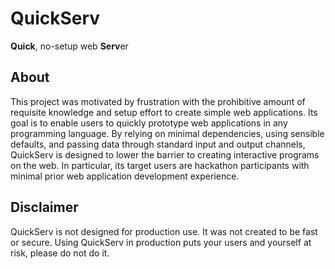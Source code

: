 # QuickServ

**Quick**, no-setup web **Serv**er


## About

This project was motivated by frustration with the prohibitive amount of requisite knowledge and setup effort to create simple web applications. Its goal is to enable users to quickly prototype web applications in any programming language. By relying on minimal dependencies, using sensible defaults, and passing data through standard input and output channels, QuickServ is designed to lower the barrier to creating interactive programs on the web. In particular, its target users are hackathon participants with minimal prior web application development experience.


## Disclaimer

QuickServ is not designed for production use. It was not created to be fast or secure. Using QuickServ in production puts your users and yourself at risk, please do not do it.
